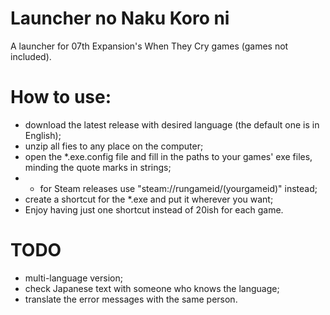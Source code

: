 # Launcher no Naku Koro ni
A launcher for 07th Expansion's When They Cry games (games not included).

# How to use:
- download the latest release with desired language (the default one is in English);
- unzip all fies to any place on the computer;
- open the *.exe.config file and fill in the paths to your games' exe files, minding the quote marks in strings;
- - for Steam releases use "steam://rungameid/(yourgameid)" instead;
- create a shortcut for the *.exe and put it wherever you want;
- Enjoy having just one shortcut instead of 20ish for each game.

# TODO
- multi-language version;
- check Japanese text with someone who knows the language;
- translate the error messages with the same person.
